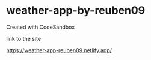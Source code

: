 # weather-app-by-reuben09
Created with CodeSandbox

link to the site

https://weather-app-reuben09.netlify.app/
